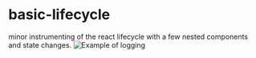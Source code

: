 # basic-lifecycle
minor instrumenting of the react lifecycle with a few nested components and
state changes.
![Example of
logging](https://raw.githubusercontent.com/kzsh/react-lifecycle/master/assets/example.png)


